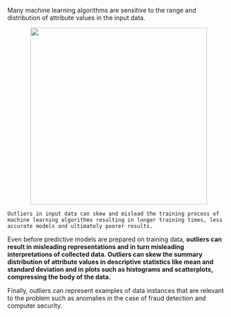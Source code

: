 Many machine learning algorithms are sensitive to the range and distribution of attribute values in the input data.

<center>
	<img src="https://ouzhang.me/blog/outlier-series/sidebar-featured.jpg" width=400 />
</center>

```ad-danger
Outliers in input data can skew and mislead the training process of machine learning algorithms resulting in longer training times, less accurate models and ultimately poorer results.
```

Even before predictive models are prepared on training data, **outliers can result in misleading representations and in turn misleading interpretations of collected data. Outliers can skew the summary distribution of attribute values in descriptive statistics like mean and standard deviation and in plots such as histograms and scatterplots, compressing the body of the data.**

Finally, outliers can represent examples of data instances that are relevant to the problem such as anomalies in the case of fraud detection and computer security.